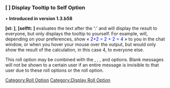 ### \[ \] Display Tooltip to Self Option

<div>

• **Introduced in version 1.3.b58**

</div>

**\[st: \]**, **\[selftt: \]** evaluates the text after the ':' and will
display the result to everyone, but only displays the tooltip to
yourself. For example,  will, depending on your preferences, show
«<font color="blue"> 2+2 = 2 + 2 = 4 </font>» to you in the chat
window, or when you hover your mouse over the output, but would only
show the result of the calculation, in this case 4, to everyone else.

This roll option may be combined with the , , , and  options. Blank
messages will not be shown to a certain user if an entire message is
invisible to that user due to these roll options or the  roll option.

[Category:Roll Option](Category:Roll_Option "wikilink")
[Category:Display Roll Option](Category:Display_Roll_Option "wikilink")